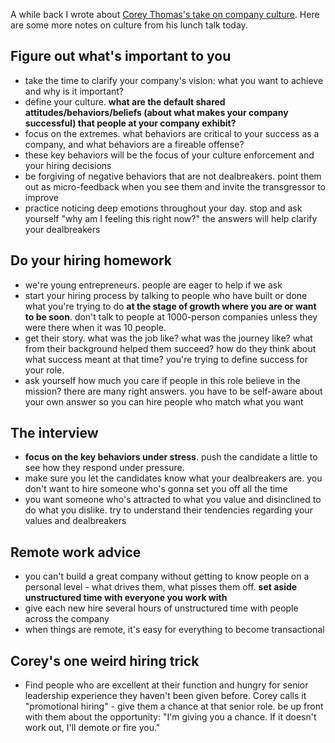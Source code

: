 ---
---

A while back I wrote about [Corey Thomas's take on company culture](/corey-thomas-on-culture). Here are some more notes on culture from his
lunch talk today.

## Figure out what's important to you
  - take the time to clarify your company's vision: what you want to achieve and why is it important?
  - define your culture. **what are the default shared attitudes/behaviors/beliefs (about what makes your company successful) that people at your company exhibit?**
  - focus on the extremes. what behaviors are critical to your success as a company, and what behaviors are a fireable offense?
  - these key behaviors will be the focus of your culture enforcement and your hiring decisions
  - be forgiving of negative behaviors that are not dealbreakers. point them out as micro-feedback when you see them and invite the transgressor to improve
  - practice noticing deep emotions throughout your day. stop and ask yourself "why am I feeling this right now?" the answers will help clarify your dealbreakers

## Do your hiring homework
  - we're young entrepreneurs. people are eager to help if we ask
  - start your hiring process by talking to people who have built or done what you're trying to do **at the stage of growth where you are or want to be soon**. don't talk to people at 1000-person companies unless they were there when it was 10 people.
  - get their story. what was the job like? what was the journey like? what from their background helped them succeed? how do they think about what success meant at that time? you're trying to define success for your role.
  - ask yourself how much you care if people in this role believe in the mission? there are many right answers. you have to be self-aware about your own answer so you can hire people who match what you want

## The interview
  - **focus on the key behaviors under stress**. push the candidate a little to see how they respond under pressure.
  - make sure you let the candidates know what your dealbreakers are. you don't want to hire someone who's gonna set you off all the time
  - you want someone who's attracted to what you value and disinclined to do what you dislike. try to understand their tendencies regarding your values and dealbreakers

## Remote work advice
  - you can't build a great company without getting to know people on a personal level - what drives them, what pisses them off. **set aside unstructured time with everyone you work with**
  - give each new hire several hours of unstructured time with people across the company
  - when things are remote, it's easy for everything to become transactional

## Corey's one weird hiring trick
  - Find people who are excellent at their function and hungry for senior leadership experience they haven't been given before. Corey calls it "promotional hiring" - give them a chance at that senior role. be up front with them about the opportunity: "I'm giving you a chance. If it doesn't work out, I'll demote or fire you."
